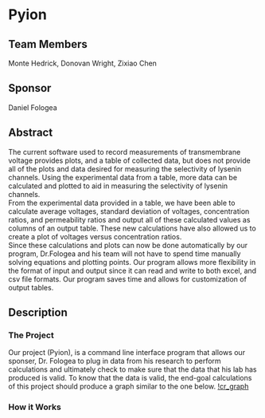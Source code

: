 # Pyion
## Team Members
Monte Hedrick, Donovan Wright, Zixiao Chen
## Sponsor
Daniel Fologea
## Abstract
The current software used to record measurements of transmembrane voltage provides plots, and a table of collected data, but does not provide all of the plots and data desired for measuring the selectivity of lysenin channels. Using the experimental data from a table, more data can be calculated and plotted to aid in measuring the selectivity of lysenin channels.  
From the experimental data provided in a table, we have been able to calculate average voltages, standard deviation of voltages, concentration ratios, and permeability ratios and output all of these calculated values as columns of an output table. These new calculations have also allowed us to create a plot of voltages versus concentration ratios.  
Since these calculations and plots can now be done automatically by our program, Dr.Fologea and his team will not have to spend time manually solving equations and plotting points. Our program allows more flexibility in the format of input and output since it can read and write to both excel, and csv file formats. Our program saves time and allows for customization of output tables.

## Description
### The Project
Our project (Pyion), is a command line interface program that allows our sponser, Dr. Fologea to plug in data from his research to perform calculations and ultimately 
check to make sure that the data that his lab has produced is valid. To know that the data is valid, the end-goal calculations of this project should produce a graph similar to the one below.
[!cr_graph](https://i.imgur.com/j8rN4ZM.png)
### How it Works
